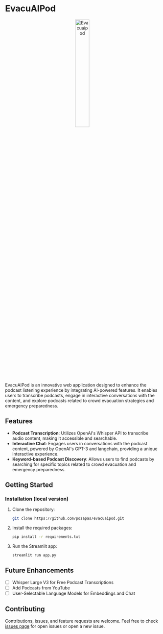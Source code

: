 # EvacuAIPod

<p align="center">
  <img src="https://github.com/pozapas/EvacuAIPod/blob/master/evacuaipod.png?raw=true" alt="Evacuaipod" style="width: 30%;">
</p>

EvacuAIPod is an innovative web application designed to enhance the podcast listening experience by integrating AI-powered features. It enables users to transcribe podcasts, engage in interactive conversations with the content, and explore podcasts related to crowd evacuation strategies and emergency preparedness.

## Features

- **Podcast Transcription**: Utilizes OpenAI's Whisper API to transcribe audio content, making it accessible and searchable.
- **Interactive Chat**: Engages users in conversations with the podcast content, powered by OpenAI's GPT-3 and langchain, providing a unique interactive experience.
- **Keyword-based Podcast Discovery**: Allows users to find podcasts by searching for specific topics related to crowd evacuation and emergency preparedness.

## Getting Started

### Installation (local version)

1. Clone the repository:
   
   ```bash
   git clone https://github.com/pozapas/evacuaipod.git
   ```
2. Install the required packages:
  
   ```bash
   pip install -r requirements.txt
   ```
3. Run the Streamlit app:
     
   ```bash
   streamlit run app.py
   ```
   
## Future Enhancements
- [ ] Whisper Large V3 for Free Podcast Transcriptions
- [ ] Add Podcasts from YouTube
- [ ] User-Selectable Language Models for Embeddings and Chat

## Contributing
Contributions, issues, and feature requests are welcome. Feel free to check [issues page](https://github.com/pozapas/EvacuAIPod/issues) for open issues or open a new issue.
